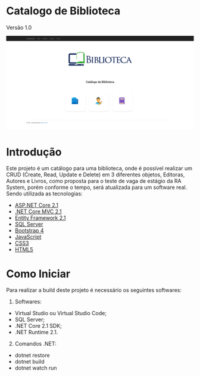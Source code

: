 # Catalogo de Biblioteca #

Versão 1.0 

![alt text](https://raw.githubusercontent.com/aleucilima/catalogo-biblioteca/master/CatalogoBiblioteca.Web/wwwroot/images/HomePageBiblioteca.jpg)


# Introdução

  Este projeto é um catálogo para uma biblioteca, onde é possível realizar um CRUD (Create, Read, Update e Delete) em 3 diferentes objetos,
Editoras, Autores e Livros, como proposta para o teste de vaga de estágio da RA System, porém conforme o tempo, será atualizada para um software real. Sendo utilizada as tecnologias:

  - [ASP.NET Core 2.1]()
  - [.NET Core MVC 2.1]()
  - [Entity Framework 2.1]()
  - [SQL Server]()
  - [Bootstrap 4]()
  - [JavaScript]()
  - [CSS3]()
  - [HTML5]()


# Como Iniciar #

Para realizar a build deste projeto é necessário os seguintes softwares:

1.	Softwares:
  - Virtual Studio ou Virtual Studio Code;
  - SQL Server;
  - .NET Core 2.1 SDK;
  - .NET Runtime 2.1.

2. Comandos .NET:
  - dotnet restore 
  - dotnet build 
  - dotnet watch run 

